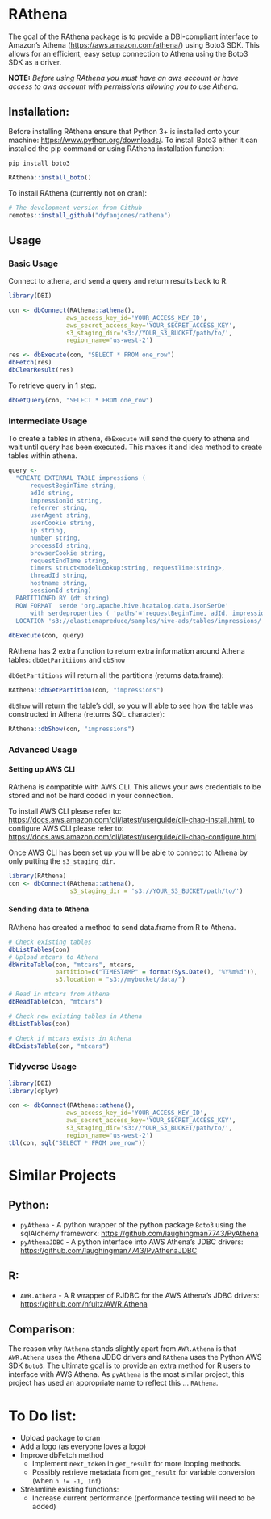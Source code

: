 
# RAthena

The goal of the RAthena package is to provide a DBI-compliant interface
to Amazon’s Athena (<https://aws.amazon.com/athena/>) using Boto3 SDK.
This allows for an efficient, easy setup connection to Athena using the
Boto3 SDK as a driver.

**NOTE:** *Before using RAthena you must have an aws account or have
access to aws account with permissions allowing you to use Athena.*

## Installation:

Before installing RAthena ensure that Python 3+ is installed onto your
machine: <https://www.python.org/downloads/>. To install Boto3 either it
can installed the pip command or using RAthena installation function:

    pip install boto3

``` r
RAthena::install_boto()
```

To install RAthena (currently not on cran):

``` r
# The development version from Github
remotes::install_github("dyfanjones/rathena")
```

## Usage

### Basic Usage

Connect to athena, and send a query and return results back to R.

``` r
library(DBI)

con <- dbConnect(RAthena::athena(),
                aws_access_key_id='YOUR_ACCESS_KEY_ID',
                aws_secret_access_key='YOUR_SECRET_ACCESS_KEY',
                s3_staging_dir='s3://YOUR_S3_BUCKET/path/to/',
                region_name='us-west-2')

res <- dbExecute(con, "SELECT * FROM one_row")
dbFetch(res)
dbClearResult(res)
```

To retrieve query in 1 step.

``` r
dbGetQuery(con, "SELECT * FROM one_row")
```

### Intermediate Usage

To create a tables in athena, `dbExecute` will send the query to athena
and wait until query has been executed. This makes it and idea method to
create tables within athena.

``` r
query <- 
  "CREATE EXTERNAL TABLE impressions (
      requestBeginTime string,
      adId string,
      impressionId string,
      referrer string,
      userAgent string,
      userCookie string,
      ip string,
      number string,
      processId string,
      browserCookie string,
      requestEndTime string,
      timers struct<modelLookup:string, requestTime:string>,
      threadId string,
      hostname string,
      sessionId string)
  PARTITIONED BY (dt string)
  ROW FORMAT  serde 'org.apache.hive.hcatalog.data.JsonSerDe'
      with serdeproperties ( 'paths'='requestBeginTime, adId, impressionId, referrer, userAgent, userCookie, ip' )
  LOCATION 's3://elasticmapreduce/samples/hive-ads/tables/impressions/' ;"
  
dbExecute(con, query)
```

RAthena has 2 extra function to return extra information around Athena
tables: `dbGetParitiions` and `dbShow`

`dbGetPartitions` will return all the partitions (returns data.frame):

``` r
RAthena::dbGetPartition(con, "impressions")
```

`dbShow` will return the table’s ddl, so you will able to see how the
table was constructed in Athena (returns SQL character):

``` r
RAthena::dbShow(con, "impressions")
```

### Advanced Usage

#### Setting up AWS CLI

RAthena is compatible with AWS CLI. This allows your aws credentials to
be stored and not be hard coded in your connection.

To install AWS CLI please refer to:
<https://docs.aws.amazon.com/cli/latest/userguide/cli-chap-install.html>,
to configure AWS CLI please refer to:
<https://docs.aws.amazon.com/cli/latest/userguide/cli-chap-configure.html>

Once AWS CLI has been set up you will be able to connect to Athena by
only putting the `s3_staging_dir`.

``` r
library(RAthena)
con <- dbConnect(RAthena::athena(),
                 s3_staging_dir = 's3://YOUR_S3_BUCKET/path/to/')
```

#### Sending data to Athena

RAthena has created a method to send data.frame from R to Athena.

``` r
# Check existing tables
dbListTables(con)
# Upload mtcars to Athena
dbWriteTable(con, "mtcars", mtcars, 
             partition=c("TIMESTAMP" = format(Sys.Date(), "%Y%m%d")),
             s3.location = "s3://mybucket/data/")

# Read in mtcars from Athena
dbReadTable(con, "mtcars")

# Check new existing tables in Athena
dbListTables(con)

# Check if mtcars exists in Athena
dbExistsTable(con, "mtcars")
```

### Tidyverse Usage

``` r
library(DBI)
library(dplyr)

con <- dbConnect(RAthena::athena(),
                aws_access_key_id='YOUR_ACCESS_KEY_ID',
                aws_secret_access_key='YOUR_SECRET_ACCESS_KEY',
                s3_staging_dir='s3://YOUR_S3_BUCKET/path/to/',
                region_name='us-west-2')
tbl(con, sql("SELECT * FROM one_row"))
```

# Similar Projects

## Python:

  - `pyAthena` - A python wrapper of the python package `Boto3` using
    the sqlAlchemy framework:
    <https://github.com/laughingman7743/PyAthena>
  - `pyAthenaJDBC` - A python interface into AWS Athena’s JDBC drivers:
    <https://github.com/laughingman7743/PyAthenaJDBC>

## R:

  - `AWR.Athena` - A R wrapper of RJDBC for the AWS Athena’s JDBC
    drivers: <https://github.com/nfultz/AWR.Athena>

## Comparison:

The reason why `RAthena` stands slightly apart from `AWR.Athena` is that
`AWR.Athena` uses the Athena JDBC drivers and `RAthena` uses the Python
AWS SDK `Boto3`. The ultimate goal is to provide an extra method for R
users to interface with AWS Athena. As `pyAthena` is the most similar
project, this project has used an appropriate name to reflect this …
`RAthena`.

# To Do list:

  - Upload package to cran
  - Add a logo (as everyone loves a logo)
  - Improve dbFetch method
      - Implement `next_token` in `get_result` for more looping methods.
      - Possibly retrieve metadata from `get_result` for variable
        conversion (when `n != -1, Inf`)
  - Streamline existing functions:
      - Increase current performance (performance testing will need to
        be added)
